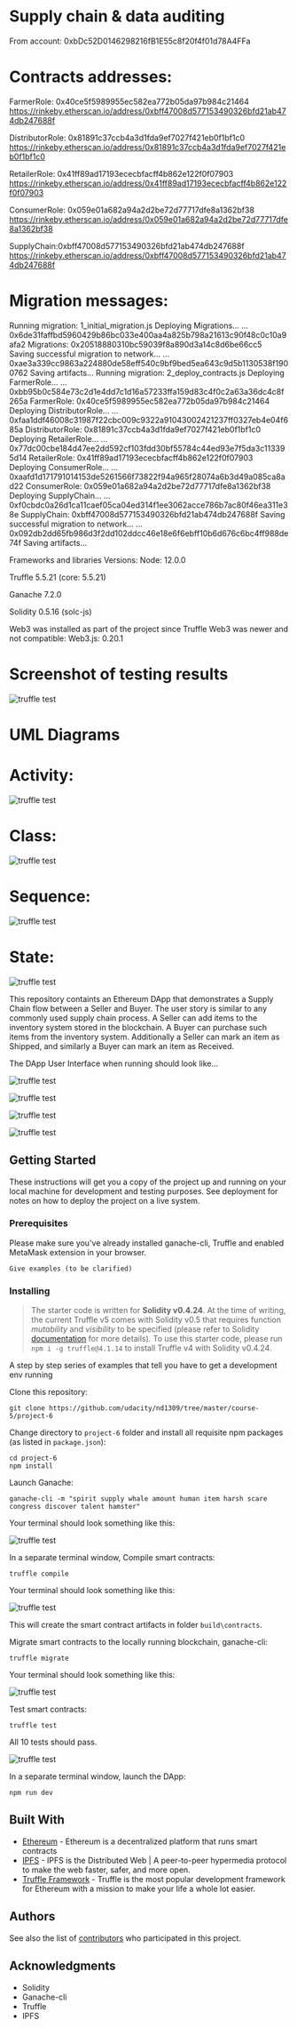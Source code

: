 # Supply chain & data auditing

From account:
0xbDc52D0146298216fB1E55c8f20f4f01d78A4FFa

# Contracts addresses:

FarmerRole: 0x40ce5f5989955ec582ea772b05da97b984c21464
https://rinkeby.etherscan.io/address/0xbff47008d577153490326bfd21ab474db247688f

DistributorRole: 0x81891c37ccb4a3d1fda9ef7027f421eb0f1bf1c0
https://rinkeby.etherscan.io/address/0x81891c37ccb4a3d1fda9ef7027f421eb0f1bf1c0

RetailerRole: 0x41ff89ad17193ececbfacff4b862e122f0f07903
https://rinkeby.etherscan.io/address/0x41ff89ad17193ececbfacff4b862e122f0f07903

ConsumerRole: 0x059e01a682a94a2d2be72d77717dfe8a1362bf38
https://rinkeby.etherscan.io/address/0x059e01a682a94a2d2be72d77717dfe8a1362bf38

SupplyChain:0xbff47008d577153490326bfd21ab474db247688f
https://rinkeby.etherscan.io/address/0xbff47008d577153490326bfd21ab474db247688f

# Migration messages:
Running migration: 1_initial_migration.js
  Deploying Migrations...
  ... 0x6de31faffbd5960429b86bc033e400aa4a825b798a21613c90f48c0c10a9afa2
  Migrations: 0x20518880310bc59039f8a890d3a14c8d6be66cc5
Saving successful migration to network...
  ... 0xae3a339cc9863a224880de58eff540c9bf9bed5ea643c9d5b1130538f1900762
Saving artifacts...
Running migration: 2_deploy_contracts.js
  Deploying FarmerRole...
  ... 0xbb95b0c584e73c2d1e4dd7c1d16a57233ffa159d83c4f0c2a63a36dc4c8f265a
  FarmerRole: 0x40ce5f5989955ec582ea772b05da97b984c21464
  Deploying DistributorRole...
  ... 0xfaa1ddf46008c31987f22cbc009c9322a91043002421237ff0327eb4e04f685a
  DistributorRole: 0x81891c37ccb4a3d1fda9ef7027f421eb0f1bf1c0
  Deploying RetailerRole...
  ... 0x77dc00cbe184d47ee2dd592cf103fdd30bf55784c44ed93e7f5da3c113395d14
  RetailerRole: 0x41ff89ad17193ececbfacff4b862e122f0f07903
  Deploying ConsumerRole...
  ... 0xaafd1d171791014153de5261566f73822f94a965f28074a6b3d49a085ca8ad22
  ConsumerRole: 0x059e01a682a94a2d2be72d77717dfe8a1362bf38
  Deploying SupplyChain...
  ... 0xf0cbdc0a26d1ca11caef05ca04ed314f1ee3062acce786b7ac80f46ea311e38e
  SupplyChain: 0xbff47008d577153490326bfd21ab474db247688f
Saving successful migration to network...
  ... 0x092db2dd65fb986d3f2dd102ddcc46e18e6f6ebff10b6d676c6bc4ff988de74f
Saving artifacts...

Frameworks and libraries Versions:
Node: 12.0.0

Truffle 5.5.21 (core: 5.5.21)

Ganache 7.2.0

Solidity 0.5.16 (solc-js)

Web3 was installed as part of the project since Truffle Web3 was newer and not compatible:
Web3.js: 0.20.1

# Screenshot of testing results
![truffle test](uml_diagrams/tests.png)

# UML Diagrams
# Activity:

![truffle test](uml_diagrams/UML_Activity_Diagram_Coffee_Supply_Chain.jpg)

# Class:

![truffle test](uml_diagrams/UML_Class_Diagram_Coffee_Supply_Chain.jpg)

# Sequence:

![truffle test](uml_diagrams/UML_Sequence_Diagram_Coffee_Supply_Chain.jpg)

# State:

![truffle test](uml_diagrams/UML_State_Diagram_Coffee_Supply_Chain.jpg)

This repository containts an Ethereum DApp that demonstrates a Supply Chain flow between a Seller and Buyer. The user story is similar to any commonly used supply chain process. A Seller can add items to the inventory system stored in the blockchain. A Buyer can purchase such items from the inventory system. Additionally a Seller can mark an item as Shipped, and similarly a Buyer can mark an item as Received.

The DApp User Interface when running should look like...

![truffle test](images/ftc_product_overview.png)

![truffle test](images/ftc_farm_details.png)

![truffle test](images/ftc_product_details.png)

![truffle test](images/ftc_transaction_history.png)


## Getting Started

These instructions will get you a copy of the project up and running on your local machine for development and testing purposes. See deployment for notes on how to deploy the project on a live system.

### Prerequisites

Please make sure you've already installed ganache-cli, Truffle and enabled MetaMask extension in your browser.

```
Give examples (to be clarified)
```

### Installing

> The starter code is written for **Solidity v0.4.24**. At the time of writing, the current Truffle v5 comes with Solidity v0.5 that requires function *mutability* and *visibility* to be specified (please refer to Solidity [documentation](https://docs.soliditylang.org/en/v0.5.0/050-breaking-changes.html) for more details). To use this starter code, please run `npm i -g truffle@4.1.14` to install Truffle v4 with Solidity v0.4.24. 

A step by step series of examples that tell you have to get a development env running

Clone this repository:

```
git clone https://github.com/udacity/nd1309/tree/master/course-5/project-6
```

Change directory to ```project-6``` folder and install all requisite npm packages (as listed in ```package.json```):

```
cd project-6
npm install
```

Launch Ganache:

```
ganache-cli -m "spirit supply whale amount human item harsh scare congress discover talent hamster"
```

Your terminal should look something like this:

![truffle test](images/ganache-cli.png)

In a separate terminal window, Compile smart contracts:

```
truffle compile
```

Your terminal should look something like this:

![truffle test](images/truffle_compile.png)

This will create the smart contract artifacts in folder ```build\contracts```.

Migrate smart contracts to the locally running blockchain, ganache-cli:

```
truffle migrate
```

Your terminal should look something like this:

![truffle test](images/truffle_migrate.png)

Test smart contracts:

```
truffle test
```

All 10 tests should pass.

![truffle test](images/truffle_test.png)

In a separate terminal window, launch the DApp:

```
npm run dev
```

## Built With

* [Ethereum](https://www.ethereum.org/) - Ethereum is a decentralized platform that runs smart contracts
* [IPFS](https://ipfs.io/) - IPFS is the Distributed Web | A peer-to-peer hypermedia protocol
to make the web faster, safer, and more open.
* [Truffle Framework](http://truffleframework.com/) - Truffle is the most popular development framework for Ethereum with a mission to make your life a whole lot easier.


## Authors

See also the list of [contributors](https://github.com/your/project/contributors.md) who participated in this project.

## Acknowledgments

* Solidity
* Ganache-cli
* Truffle
* IPFS
